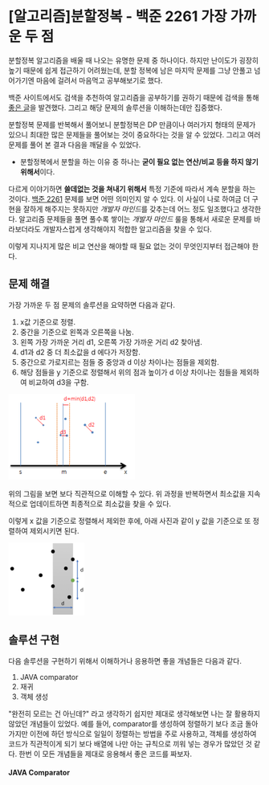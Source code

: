 # [알고리즘]분할정복 - 백준 2261 가장 가까운 두 점 

분할정복 알고리즘을 배울 때 나오는 유명한 문제 중 하나이다. 하지만 난이도가 굉장히 높기 때문에 쉽게 접근하기 어려웠는데, 분할 정복에 남은 마지막 문제를 그냥 안풀고 넘어가기엔 마음에 걸려서 마음먹고 공부해보기로 했다.

백준 사이트에서도 검색을 추천하여 알고리즘을 공부하기를 권하기 때문에 검색을 통해 [좋은 글](https://octorbirth.tistory.com/274)을 발견했다. 그리고 해당 문제의 솔루션을 이해하는데만 집중했다. 

분할정복 문제를 반복해서 풀어보니 분할정복은 DP 만큼이나 여러가지 형태의 문제가 있으니 최대한 많은 문제들을 풀어보는 것이 중요하다는 것을 알 수 있었다. 그리고 여러 문제를 풀어 본 결과 다음을 깨달을 수 있었다. 

- 분할정복에서 분할을 하는 이유 중 하나는 **굳이 필요 없는 연산/비교 등을 하지 않기 위해서**이다. 

다르게 이야기하면 **쓸데없는 것을 쳐내기 위해서** 특정 기준에 따라서 계속 분할을 하는 것이다. [백준 2261](https://www.acmicpc.net/problem/2261) 문제를 보면 어떤 의미인지 알 수 있다. 이 사실이 나로 하여금 더 구현을 잘하게 해주지는 못하지만 *개발자 마인드*를 갖추는데 어느 정도 일조했다고 생각한다. 알고리즘 문제들을 풀면 풀수록 쌓이는 *개발자 마인드* 룰을 통해서 새로운 문제를 바라보더라도 개발자스럽게 생각해야지 적합한 알고리즘을 찾을 수 있다.

이렇게 지나지게 많은 비교 연산을 해야할 때 필요 없는 것이 무엇인지부터 접근해야 한다. 



## 문제 해결

가장 가까운 두 점 문제의 솔루션을 요약하면 다음과 같다. 

1. x값 기준으로 정렬.
2. 중간을 기준으로 왼쪽과 오른쪽을 나눔.
3. 왼쪽 가장 가까운 거리 d1, 오른쪽 가장 가까운 거리 d2 찾아냄. 
4. d1과 d2 중 더 최소값을 d 에다가 저장함. 
5. 중간으로 가로지르는 점들 중 중앙과 d 이상 차이나는 점들을 제외함.
6. 해당 점들을 y 기준으로 정렬해서 위의 점과 높이가 d 이상 차이나는 점들을 제외하여 비교하여 d3을 구함. 



<img src="pic1.png" width=50% />



위의 그림을 보면 보다 직관적으로 이해할 수 있다. 위 과정을 반복하면서 최소값을 지속적으로 업데이트하면 최종적으로 최소값을 찾을 수 있다. 

이렇게 x 값을 기준으로 정렬해서 제외한 후에, 아래 사진과 같이 y 값을 기준으로 또 정렬하여 제외시키면 된다. 



<img src="pic2.png" width = 30% />





## 솔루션 구현

다음 솔루션을 구현하기 위해서 이해하거나 응용하면 좋을 개념들은 다음과 같다. 

1. JAVA comparator
2. 재귀
3. 객체 생성 

"완전히 모르는 건 아닌데?" 라고 생각하기 쉽지만 제대로 생각해보면 나는 잘 활용하지 않았던 개념들이 있었다. 예를 들어, comparator를 생성하여 정렬하기 보다 조금 돌아가지만 이전에 하던 방식으로 일일이 정렬하는 방법을 주로 사용하고, 객체를 생성하여 코드가 직관적이게 되기 보다 배열에 나만 아는 규칙으로 끼워 넣는 경우가 많았던 것 같다. 한번 이 모든 개념들을 제대로 응용해서 좋은 코드를 짜보자. 



#### JAVA Comparator 





